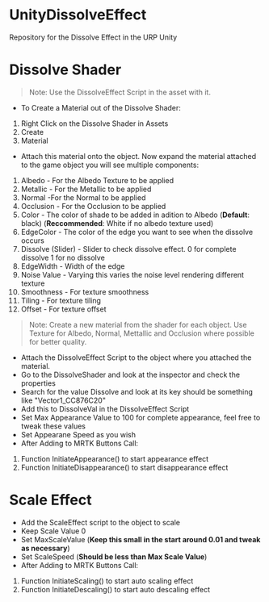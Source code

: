 # UnityDissolveEffect
Repository for the Dissolve Effect in the URP Unity

# Dissolve Shader

> Note: Use the DissolveEffect Script in the asset with it.

- To Create a Material out of the Dissolve Shader:
1. Right Click on the Dissolve Shader in Assets
2. Create
3. Material


- Attach  this material onto the object. Now expand the material attached to the game object  you will see multiple components:

1. Albedo - For the Albedo Texture to be applied
2. Metallic - For the Metallic to be applied
3. Normal -For the Normal to be applied
4. Occlusion - For the Occlusion to be applied
5. Color - The color of shade to be added in adition to Albedo (**Default**: black) (**Reccommended**: White if no albedo texture used)
6. EdgeColor - The color of the edge you want to see when the dissolve occurs
7. Dissolve (Slider) - Slider to check dissolve effect. 0 for complete dissolve 1 for no dissolve
8. EdgeWidth - Width of the edge
9. Noise Value - Varying this varies the noise level rendering different texture
10. Smoothness - For texture smoothness
11. Tiling - For texture tiling
12. Offset - For texture offset
> Note: Create a new material from the shader for each object. Use Texture for Albedo, Normal, Mettallic and Occlusion where possible for better quality.

- Attach the DissolveEffect Script to the object where you attached the material.
- Go to the DissolveShader and look at the inspector and check the properties
- Search for the value Dissolve and look at its key should be something like "Vector1_CC876C20"
- Add this to DissolveVal in the DissolveEffect Script
- Set Max Appearance Value to 100 for complete appearance, feel free to tweak these values
- Set Appearane Speed as you wish
- After Adding to MRTK Buttons Call:
 1. Function InitiateAppearance() to start appearance effect
 2. Function InitiateDisappearance() to start disappearance effect



# Scale Effect

- Add the ScaleEffect script to the object to scale
- Keep Scale Value 0
- Set MaxScaleValue (**Keep this small in the start around 0.01 and tweak as necessary**)
- Set ScaleSpeed (**Should be less than Max  Scale Value**)
-  After Adding to MRTK Buttons Call:
 1. Function InitiateScaling() to start auto scaling effect
 2. Function InitiateDescaling() to start auto descaling effect
